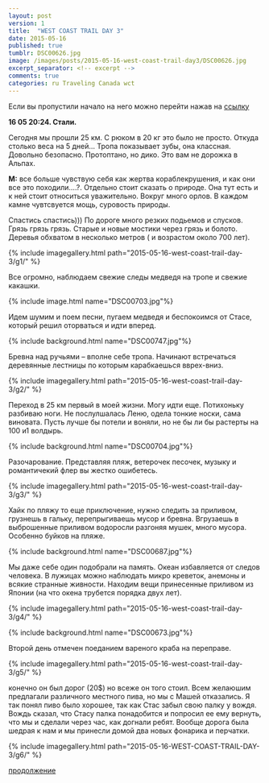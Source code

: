 ```yaml
---
layout: post
version: 1
title:  "WEST COAST TRAIL DAY 3"
date: 2015-05-16
published: true
tumblr: DSC00626.jpg
image: /images/posts/2015-05-16-west-coast-trail-day3/DSC00626.jpg
excerpt_separator: <!-- excerpt -->
comments: true
categories: ru Traveling Canada wct
---
```


Если вы пропустили начало на него можно перейти нажав на [ссылку](/ru/traveling/canada/wct/2015/05/14/west-coast-trail-day-1.html)

**16 05 20:24. Cтали.**

Сегодня мы прошли 25 км. С рюком в 20 кг это было не просто. Откуда столько веса на 5 дней… Тропа показывает зубы, она классная. Довольно безопасно. Протоптано, но дико. Это вам не дорожка в Альпах.

**М:** все больше чувствую себя как жертва кораблекрушения, и как они все это походили….?. Отдельно стоит сказать о природе. Она тут есть и к ней стоит относиться уважительно.  Вокруг много орлов. В каждом камне чувтсвуется мощь, суровость природы.

<!-- excerpt -->

Спастись спастись))) По дороге много резких подьемов и спусков. Грязь грязь грязь. Старые и новые мостики через грязь и болото. Деревья обхватом в несколько метров ( и возрастом около 700 лет).

{% include imagegallery.html path="2015-05-16-west-coast-trail-day-3/g1/" %}

Все огромно, наблюдаем свежие следы медведя на тропе и свежие какашки.

{% include image.html name="DSC00703.jpg"%}

Идем шумим и поем песни, пугаем медведя и беспокоимся от Стасе, который решил оторваться и идти вперед.

{% include background.html name="DSC00747.jpg"%}

Бревна над ручьями – вполне себе тропа. Начинают встречаться деревянные лестницы по которым карабкаешься вврех-вниз.

{% include imagegallery.html path="2015-05-16-west-coast-trail-day-3/g2/" %}

Переход в 25 км первый в моей жизни. Могу идти еще. Потихоньку разбиваю ноги. Не послулшалась Леню, одела тонкие носки, сама виновата. Пусть лучше бы потели и воняли, но не бы ли бы растерты на 100 и1 волдырь.

{% include background.html name="DSC00704.jpg"%}

Разочарование. Представляя пляж, ветерочек песочек, музыку и романтичекий флер вы жестко ошибетесь.

{% include imagegallery.html path="2015-05-16-west-coast-trail-day-3/g3/" %}

Хайк по пляжу то еще приключение, нужно следить за приливом, грузнешь в гальку, перепрыгиваешь мусор и бревна. Вгрузаешь в выброшенные приливом водоросли разгоняя мушек, много мусора. Особенно буйков на пляже.

{% include background.html name="DSC00687.jpg"%}

Мы даже себе один подобрали на память. Океан избавляется от следов человека. В лужицах можно наблюдать микро креветок, анемоны и всякие странные живности. Находим вещи принесенные приливом из Японии  (на что окена трубется порядка двух лет).

{% include imagegallery.html path="2015-05-16-west-coast-trail-day-3/g4/" %}

{% include background.html name="DSC00673.jpg"%}

Второй день отмечен поеданием вареного краба на переправе.

{% include imagegallery.html path="2015-05-16-west-coast-trail-day-3/g5/" %}

конечно он был дорог (20$) но всеже он того стоил. Всем желаюшим предлагали различного местного пива, но мы с Машей отказались. Я так понял пиво было хорошее, так как Стас забыл свою палку у вождя. Вождь сказал, что Стасу палка понадобится  и попросил  ее ему вернуть, что мы и сделали через час, как догнали ребят. Вообще дорога была шедрая к нам и мы принесли домой два новых фонарика и перчатки.

{% include imagegallery.html path="2015-05-16-WEST-COAST-TRAIL-DAY-3/g6/" %}

[продолжение](/ru/traveling/canada/wct/2015/05/17/west-coast-trail-day-4.html)
